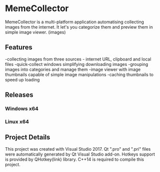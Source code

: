 # MemeCollector
MemeCollector is a multi-platform application automatising collecting images from the internet. It let's you categorize them and preview them in simple image viewer.
(images)

## Features
-collecting images from three sources - internet URL, clipboard and local files
-quick-collect windows simplifying downloading images
-grouping images into categories and manage them
-image viewer with image thumbnails capable of simple image manipulations
-caching thumbnails to speed up loading

## Releases
### Windows x64
### Linux x64

## Project Details
This project was created with Visual Studio 2017. Qt ".pro" and ".pri" files were automatically generated by Qt Visual Studio add-on. Hotkeys support is provided by QHotkey(link) library. C++14 is required to compile this project.
